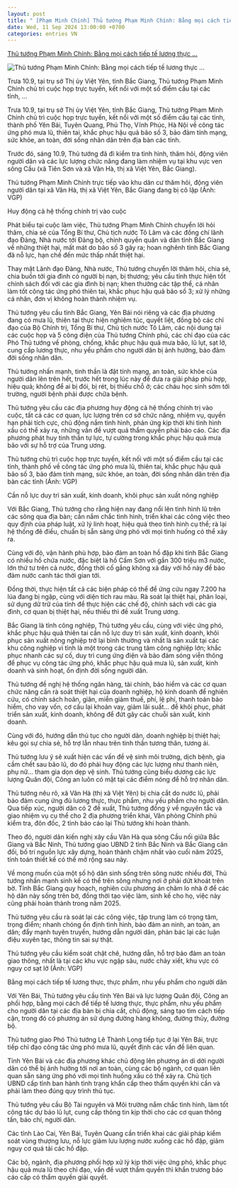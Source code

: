 ```yaml
---
layout: post
title: " [Phạm Minh Chính] Thủ tướng Phạm Minh Chính: Bằng mọi cách tiếp tế lương thực ..."
date: Wed, 11 Sep 2024 13:00:00 +0700
categories: entries VN
---
```

[Thủ tướng Phạm Minh Chính: Bằng mọi cách tiếp tế lương thực ...](https://daibieunhandan.vn/thu-tuong-pham-minh-chinh-dat-tinh-mang-an-toan-suc-khoe-cua-nguoi-dan-len-tren-het-post389753.html)

![Thủ tướng Phạm Minh Chính: Bằng mọi cách tiếp tế lương thực ...](https://cdn.daibieunhandan.vn/images/4503789e48f18972563c8c5a560db42370980cb4415f02157bf4b3288853ea6148f1f9445435173976293336874f8999e5ec2934cbb982aaa0aca54486ede247b44f21db337f689e0ff4cae539afb5ef/img9190-1725943907937809581563-9976.jpg.webp)

Trưa 10.9, tại trụ sở Thị ủy Việt Yên, tỉnh Bắc Giang, Thủ tướng Phạm Minh Chính chủ trì cuộc họp trực tuyến, kết nối với một số điểm cầu tại các tỉnh, ...

Trưa 10.9, tại trụ sở Thị ủy Việt Yên, tỉnh Bắc Giang, Thủ tướng Phạm Minh Chính chủ trì cuộc họp trực tuyến, kết nối với một số điểm cầu tại các tỉnh, thành phố Yên Bái, Tuyên Quang, Phú Thọ, Vĩnh Phúc, Hà Nội về công tác ứng phó mưa lũ, thiên tai, khắc phục hậu quả bão số 3, bảo đảm tính mạng, sức khỏe, an toàn, đời sống nhân dân trên địa bàn các tỉnh.

Trước đó, sáng 10.9, Thủ tướng đã đi kiểm tra tình hình, thăm hỏi, động viên người dân và các lực lượng chức năng đang làm nhiệm vụ tại khu vực ven sông Cầu (xã Tiên Sơn và xã Vân Hà, thị xã Việt Yên, Bắc Giang).

Thủ tướng Phạm Minh Chính trực tiếp vào khu dân cư thăm hỏi, động viên người dân tại xã Vân Hà, thị xã Việt Yên, Bắc Giang đang bị cô lập (Ảnh: VGP)

Huy động cả hệ thống chính trị vào cuộc

Phát biểu tại cuộc làm việc, Thủ tướng Phạm Minh Chính chuyển lời hỏi thăm, chia sẻ của Tổng Bí thư, Chủ tịch nước Tô Lâm và các đồng chí lãnh đạo Đảng, Nhà nước tới Đảng bộ, chính quyền quân và dân tỉnh Bắc Giang về những thiệt hại, mất mát do bão số 3 gây ra; hoan nghênh tỉnh Bắc Giang đã nỗ lực, hạn chế đến mức thấp nhất thiệt hại.

Thay mặt Lãnh đạo Đảng, Nhà nước, Thủ tướng chuyển lời thăm hỏi, chia sẻ, chia buồn tới gia đình có người bị nạn, bị thương; yêu cầu tỉnh thực hiện tốt chính sách đối với các gia đình bị nạn; khen thưởng các tập thể, cá nhân làm tốt công tác ứng phó thiên tai, khắc phục hậu quả bão số 3; xử lý những cá nhân, đơn vị không hoàn thành nhiệm vụ.

Thủ tướng yêu cầu tỉnh Bắc Giang, Yên Bái nói riêng và các địa phương đang có mưa lũ, thiên tai thực hiện nghiêm túc, quyết liệt, đồng bộ các chỉ đạo của Bộ Chính trị, Tổng Bí thư, Chủ tịch nước Tô Lâm, các nội dung tại các cuộc họp và 5 công điện của Thủ tướng Chính phủ, các chỉ đạo của các Phó Thủ tướng về phòng, chống, khắc phục hậu quả mưa bão, lũ lụt, sạt lở, cung cấp lương thực, nhu yếu phẩm cho người dân bị ảnh hưởng, bảo đảm đời sống nhân dân.

Thủ tướng nhấn mạnh, tinh thần là đặt tính mạng, an toàn, sức khỏe của người dân lên trên hết, trước hết trong lúc này để đưa ra giải pháp phù hợp, hiệu quả; không để ai bị đói, bị rét, bị thiếu chỗ ở; các cháu học sinh sớm tới trường, người bệnh phải được chữa bệnh.

Thủ tướng yêu cầu các địa phương huy động cả hệ thống chính trị vào cuộc, tất cả các cơ quan, lực lượng trên cơ sở chức năng, nhiệm vụ, quyền hạn phải tích cực, chủ động nắm tình hình, phản ứng kịp thời khi tình hình xấu có thể xảy ra, những vấn đề vượt quá thẩm quyền phải báo cáo. Các địa phương phát huy tinh thần tự lực, tự cường trong khắc phục hậu quả mưa bão với sự hỗ trợ của Trung ương.

Thủ tướng chủ trì cuộc họp trực tuyến, kết nối với một số điểm cầu tại các tỉnh, thành phố về công tác ứng phó mưa lũ, thiên tai, khắc phục hậu quả bão số 3, bảo đảm tính mạng, sức khỏe, an toàn, đời sống nhân dân trên địa bàn các tỉnh (Ảnh: VGP)

Cần nỗ lực duy trì sản xuất, kinh doanh, khôi phục sản xuất nông nghiệp

Với Bắc Giang, Thủ tướng cho rằng hiện nay đang nổi lên tình hình lũ trên các sông qua địa bàn; cần nắm chắc tình hình, triển khai các công việc theo quy định của pháp luật, xử lý linh hoạt, hiệu quả theo tình hình cụ thể; rà lại hệ thống đê điều, chuẩn bị sẵn sàng ứng phó với mọi tình huống có thể xảy ra.

Cùng với đó, vận hành phù hợp, bảo đảm an toàn hồ đập khi tỉnh Bắc Giang có nhiều hồ chứa nước, đặc biệt là hồ Cấm Sơn với gần 300 triệu m3 nước, lớn thứ tư trên cả nước, đồng thời cố gắng không xả đáy với hồ này để bảo đảm nước canh tác thời gian tới.

Đồng thời, thực hiện tất cả các biện pháp có thể để ứng cứu ngay 7.200 ha lúa đang bị ngập, cùng với diện tích rau màu. Rà soát lại thiệt hại, phân loại, sử dụng dữ trữ của tỉnh để thực hiện các chế độ, chính sách với các gia đình, cơ quan bị thiệt hại, nếu thiếu thì đề xuất Trung ương.

Bắc Giang là tỉnh công nghiệp, Thủ tướng yêu cầu, cùng với việc ứng phó, khắc phục hậu quả thiên tai cần nỗ lực duy trì sản xuất, kinh doanh, khôi phục sản xuất nông nghiệp trở lại bình thường và nhất là sản xuất tại các khu công nghiệp vì tỉnh là một trong các trung tâm công nghiệp lớn; khắc phục nhanh các sự cố, duy trì cung ứng điện và bảo đảm sóng viễn thông để phục vụ công tác ứng phó, khắc phục hậu quả mưa lũ, sản xuất, kinh doanh và sinh hoạt, ổn định đời sống người dân.

Thủ tướng đề nghị hệ thống ngân hàng, tài chính, bảo hiểm và các cơ quan chức năng cần rà soát thiệt hại của doanh nghiệp, hộ kinh doanh để nghiên cứu, có chính sách hoãn, giãn, miễn giảm thuế, phí, lệ phí, thanh toán bảo hiểm, cho vay vốn, cơ cấu lại khoản vay, giảm lãi suất… để khôi phục, phát triển sản xuất, kinh doanh, không để đứt gãy các chuỗi sản xuất, kinh doanh.

Cùng với đó, hướng dẫn thủ tục cho người dân, doanh nghiệp bị thiệt hại; kêu gọi sự chia sẻ, hỗ trợ lẫn nhau trên tinh thần tương thân, tương ái.

Thủ tướng lưu ý sẽ xuất hiện các vấn đề vệ sinh môi trường, dịch bệnh, gia cầm chết sau bão lũ, do đó phải huy động các lực lượng như thanh niên, phụ nữ… tham gia dọn dẹp vệ sinh. Thủ tướng cũng biểu dương các lực lượng Quân đội, Công an luôn có mặt tại các điểm nóng để hỗ trợ nhân dân.

Thủ tướng nêu rõ, xã Vân Hà (thị xã Việt Yên) bị chia cắt do nước lũ, phải bảo đảm cung ứng đủ lương thực, thực phẩm, nhu yếu phẩm cho người dân. Qua tiếp xúc, người dân có 2 đề xuất, Thủ tướng đồng ý về nguyên tắc và giao nhiệm vụ cụ thể cho 2 địa phương triển khai, Văn phòng Chính phủ kiểm tra, đôn đốc, 2 tỉnh báo cáo lại Thủ tướng khi hoàn thành.

Theo đó, người dân kiến nghị xây cầu Vân Hà qua sông Cầu nối giữa Bắc Giang và Bắc Ninh, Thủ tướng giao UBND 2 tỉnh Bắc Ninh và Bắc Giang cân đối, bố trí nguồn lực xây dựng, hoàn thành chậm nhất vào cuối năm 2025, tính toán thiết kế có thể mở rộng sau này.

Về mong muốn của một số hộ dân sinh sống trên sông nước nhiều đời, Thủ tướng nhấn mạnh sinh kế có thể trên sông nhưng nơi ở phải dứt khoát trên bờ. Tỉnh Bắc Giang quy hoạch, nghiên cứu phương án chăm lo nhà ở để các hộ dân này sống trên bờ, đồng thời tạo việc làm, sinh kế cho họ, việc này cũng phải hoàn thành trong năm 2025.

Thủ tướng yêu cầu rà soát lại các công việc, tập trung làm có trọng tâm, trọng điểm; nhanh chóng ổn định tình hình, bảo đảm an ninh, an toàn, an dân; đẩy mạnh tuyên truyền, hướng dẫn người dân, phản bác lại các luận điệu xuyên tạc, thông tin sai sự thật.

Thủ tướng yêu cầu kiểm soát chặt chẽ, hướng dẫn, hỗ trợ bảo đảm an toàn giao thông, nhất là tại các khu vực ngập sâu, nước chảy xiết, khu vực có nguy cơ sạt lở (Ảnh: VGP)

Bằng mọi cách tiếp tế lương thực, thực phẩm, nhu yếu phẩm cho người dân

Với Yên Bái, Thủ tướng yêu cầu tỉnh Yên Bái và lực lượng Quân đội, Công an phối hợp, bằng mọi cách để tiếp tế lương thực, thực phẩm, nhu yếu phẩm cho người dân tại các địa bàn bị chia cắt, chủ động, sáng tạo tìm cách tiếp cận, trong đó có phương án sử dụng đường hàng không, đường thủy, đường bộ.

Thủ tướng giao Phó Thủ tướng Lê Thành Long tiếp tục ở lại Yên Bái, trực tiếp chỉ đạo công tác ứng phó mưa lũ, quyết định các vấn đề liên quan.

Tỉnh Yên Bái và các địa phương khác chủ động lên phương án di dời người dân có thể bị ảnh hưởng tới nơi an toàn, cùng các bộ ngành, cơ quan liên quan sẵn sàng ứng phó với mọi tình huống xấu có thể xảy ra. Chủ tịch UBND cấp tỉnh ban hành tình trạng khẩn cấp theo thẩm quyền khi cần và phải làm theo đúng quy trình thủ tục.

Thủ tướng yêu cầu Bộ Tài nguyên và Môi trường nắm chắc tình hình, làm tốt công tác dự báo lũ lụt, cung cấp thông tin kịp thời cho các cơ quan thông tấn, báo chí, người dân.

Các tỉnh Lào Cai, Yên Bái, Tuyên Quang cần triển khai các giải pháp kiểm soát vùng thượng lưu, nỗ lực giảm lưu lượng nước xuống các hồ đập, giảm nguy cơ quá tải các hồ đập.

Các bộ, ngành, địa phương phối hợp xử lý kịp thời việc ứng phó, khắc phục hậu quả mưa lũ theo chỉ đạo, vấn đề vượt thẩm quyền thì khẩn trương báo cáo cấp có thẩm quyền giải quyết.


